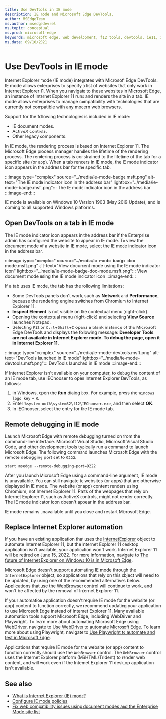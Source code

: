 ```yaml
---
title: Use DevTools in IE mode
description: IE mode and Microsoft Edge DevTools.
author: MSEdgeTeam
ms.author: msedgedevrel
ms.topic: conceptual
ms.prod: microsoft-edge
keywords: microsoft edge, web development, f12 tools, devtools, ie11, internet explorer 11, ie mode
ms.date: 09/10/2021
---
```

# Use DevTools in IE mode

Internet Explorer mode (IE mode) integrates with Microsoft Edge DevTools.   IE mode allows enterprises to specify a list of websites that only work in Internet Explorer 11.  When you navigate to these websites in Microsoft Edge, an instance of Internet Explorer 11 runs and renders the site in a tab.  IE mode allows enterprises to manage compatibility with technologies that are currently not compatible with any modern web browsers.

Support for the following technologies is included in IE mode:

*   IE document modes.
*   ActiveX controls.
*   Other legacy components.

In IE mode, the rendering process is based on Internet Explorer 11.  The Microsoft Edge process manager handles the lifetime of the rendering process.  The rendering process is constrained to the lifetime of the tab for a specific site (or app).  When a tab renders in IE mode, the IE mode indicator icon appears in the address bar for the specific tab.

:::image type="complex" source="../media/ie-mode-badge.msft.png" alt-text="The IE mode indicator icon in the address bar" lightbox="../media/ie-mode-badge.msft.png":::
   The IE mode indicator icon in the address bar
:::image-end:::

IE mode is available on Windows 10 Version 1903 (May 2019 Update), and is coming to all supported Windows platforms.


<!-- ====================================================================== -->
## Open DevTools on a tab in IE mode

The IE mode indicator icon appears in the address bar if the Enterprise admin has configured the website to appear in IE mode.  To view the document mode of a website in IE mode, select the IE mode indicator icon in the address bar.

:::image type="complex" source="../media/ie-mode-badge-doc-mode.msft.png" alt-text="View document mode using the IE mode indicator icon" lightbox="../media/ie-mode-badge-doc-mode.msft.png":::
   View document mode using the IE mode indicator icon
:::image-end:::

If a tab uses IE mode, the tab has the following limitations:

*  Some DevTools panels don't work, such as **Network** and **Performance**, because the rendering engine switches from Chromium to Internet Explorer 11.
*  **Inspect Element** is not visible on the contextual menu (right-click).
*  Opening the contextual menu (right-click) and selecting **View Source** launches Notepad.
*  Selecting `F12` or `Ctrl`+`Shift`+`I` opens a blank instance of the Microsoft Edge DevTools and displays the following message: **Developer Tools are not available in Internet Explorer mode.  To debug the page, open it in Internet Explorer 11.**

:::image type="complex" source="../media/ie-mode-devtools.msft.png" alt-text="DevTools launched in IE mode" lightbox="../media/ie-mode-devtools.msft.png":::
   DevTools launched in IE mode
:::image-end:::

If Internet Explorer isn't available on your computer, to debug the content of an IE mode tab, use IEChooser to open Internet Explorer DevTools, as follows:

1.  In Windows, open the **Run** dialog box.  For example, press the `Windows logo key` + `R`.
1.  Enter `%systemroot%\system32\f12\IEChooser.exe`, and then select **OK**.
1.  In IEChooser, select the entry for the IE mode tab.


<!-- ====================================================================== -->
## Remote debugging in IE mode

Launch Microsoft Edge with remote debugging turned on from the command-line interface.  Microsoft Visual Studio, Microsoft Visual Studio Code, and other development tools typically run a command to launch Microsoft Edge.  The following command launches Microsoft Edge with the remote debugging port set to `9222`.

```shell
start msedge --remote-debugging-port=9222
```

After you launch Microsoft Edge using a command-line argument, IE mode is unavailable.  You can still navigate to websites (or apps) that are otherwise displayed in IE mode.  The website (or app) content renders using Chromium, not Internet Explorer 11.  Parts of the webpages that rely on Internet Explorer 11, such as ActiveX controls, might not render correctly.  The IE mode indicator icon doesn't appear in the address bar.

IE mode remains unavailable until you close and restart Microsoft Edge.


<!-- ====================================================================== -->
## Replace Internet Explorer automation

If you have an existing application that uses the [InternetExplorer](/previous-versions/windows/internet-explorer/ie-developer/platform-apis/aa752084(v=vs.85)) object to automate Internet Explorer 11, but the Internet Explorer 11 desktop application isn't available, your application won't work.  Internet Explorer 11 will be retired on June 15, 2022.  For more information, navigate to [The future of Internet Explorer on Windows 10 is in Microsoft Edge](https://blogs.windows.com/windowsexperience/2021/05/19/the-future-of-internet-explorer-on-windows-10-is-in-microsoft-edge/).

Microsoft Edge doesn't support automating IE mode through the `InternetExplorer` object, so applications that rely on this object will need to be updated, by using one of the recommended alternatives below.  Applications that use the [WebBrowser](/previous-versions/windows/internet-explorer/ie-developer/platform-apis/aa752040(v=vs.85)) control will continue to work, and won't be affected by the removal of Internet Explorer 11.

If your automation application doesn't require IE mode for the website (or app) content to function correctly, we recommend updating your application to use Microsoft Edge instead of Internet Explorer 11.  Many available automation tools support Microsoft Edge, including WebDriver and Playwright.  To learn more about automating Microsoft Edge using WebDriver, navigate to [Use WebDriver to automate Microsoft Edge](../../webdriver-chromium/index.md).  To learn more about using Playwright, navigate to [Use Playwright to automate and test in Microsoft Edge](../../playwright/index.md).

Applications that require IE mode for the website (or app) content to function correctly should use the `WebBrowser` control.  The `WebBrowser` control uses the Internet Explorer platform (MSHTML/Trident) to render web content, and will work even if the Internet Explorer 11 desktop application isn't available.


<!-- ====================================================================== -->
## See also

*  [What is Internet Explorer (IE) mode?](/deployedge/edge-ie-mode)
*  [Configure IE mode policies](/deployedge/edge-ie-mode-policies)
*  [Fix web compatibility issues using document modes and the Enterprise Mode site list](/internet-explorer/ie11-deploy-guide/fix-compat-issues-with-doc-modes-and-enterprise-mode-site-list)
